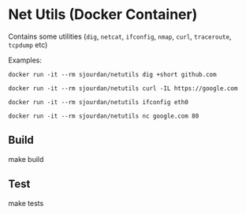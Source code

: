 # Net Utils (Docker Container)

Contains some utilities (`dig`, `netcat`, `ifconfig`, `nmap`, `curl`, `traceroute`, `tcpdump` etc)

Examples:

    docker run -it --rm sjourdan/netutils dig +short github.com

    docker run -it --rm sjourdan/netutils curl -IL https://google.com

    docker run -it --rm sjourdan/netutils ifconfig eth0

    docker run -it --rm sjourdan/netutils nc google.com 80


## Build

  make build

## Test

  make tests
